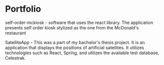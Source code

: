 # Portfolio
self-order-mckiosk - software that uses the react library. The application presents self order kiosk stylized as the one from the McDonald's restaurant

SatelliteApp - This was a part of my bachelor's thesis project. It is an application that displays the positions of artificial satellites. It utilizes technologies such as React, Spring, and utilizes the available test database, Celestrak.
